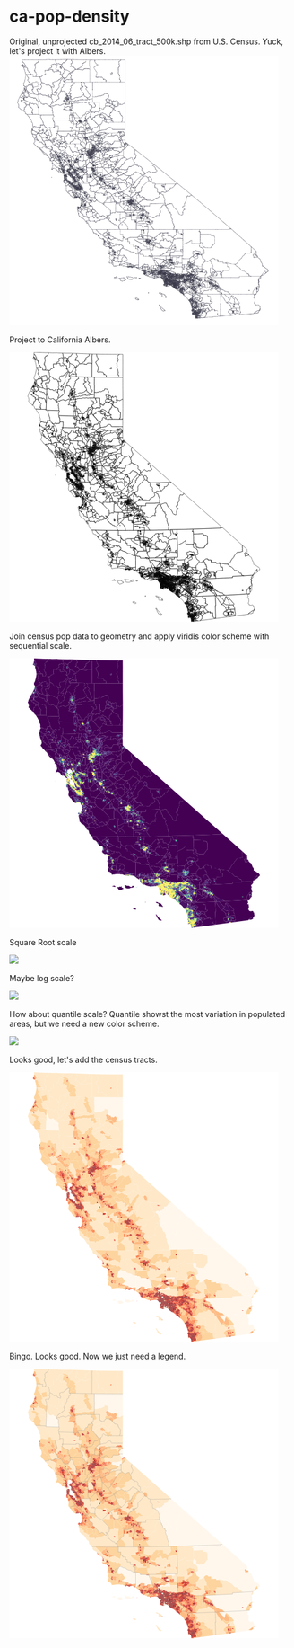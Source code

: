 # ca-pop-density
Original, unprojected cb_2014_06_tract_500k.shp from U.S. Census. Yuck, let's project it with Albers.
<img src="https://raw.githubusercontent.com/orcutt989/d3js/master/ca-pop-density/png/ca-original.png" width="480" height="480">

Project to California Albers.

![](https://raw.githubusercontent.com/orcutt989/d3js/master/ca-pop-density/png/ca-albers.png)

Join census pop data to geometry and apply viridis color scheme with sequential scale.

![](https://raw.githubusercontent.com/orcutt989/d3js/master/ca-pop-density/png/ca-albers-color.png)

Square Root scale

![](https://raw.githubusercontent.com/orcutt989/d3js/master/ca-pop-density/png/ca-albers-sqrt.png)

Maybe log scale?

![](https://raw.githubusercontent.com/orcutt989/d3js/master/ca-pop-density/png/ca-albers-log.png)

How about quantile scale? Quantile showst the most variation in populated areas, but we need a new color scheme.

![](https://raw.githubusercontent.com/orcutt989/d3js/master/ca-pop-density/png/ca-albers-quantile.png)

Looks good, let's add the census tracts.

![](https://raw.githubusercontent.com/orcutt989/d3js/master/ca-pop-density/png/ca-tracts-threshold.png)

Bingo. Looks good. Now we just need a legend.

![ca](https://raw.githubusercontent.com/orcutt989/d3js/master/ca-pop-density/png/ca.png)
